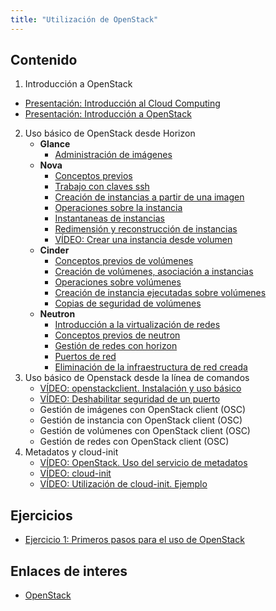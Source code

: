 ```yaml
---
title: "Utilización de OpenStack"
---
```


## Contenido

1. Introducción a OpenStack
* [Presentación: Introducción al Cloud Computing](http://iesgn.github.io/emergya/curso/u1/presentacion)
* [Presentación: Introducción a OpenStack](http://iesgn.github.io/emergya/curso/u1/presentacion_openstack)
2. Uso básico de OpenStack desde Horizon
    * **Glance**
        * [Administración de imágenes](http://iesgn.github.io/emergya/curso/u3/imagenes)
    * **Nova**
        * [Conceptos previos](http://iesgn.github.io/emergya/curso/u3/conceptos_previos)
        * [Trabajo con claves ssh](http://iesgn.github.io/emergya/curso/u3/claves_ssh)
        * [Creación de instancias a partir de una imagen](http://iesgn.github.io/emergya/curso/u3/instancias1)
        * [Operaciones sobre la instancia](http://iesgn.github.io/emergya/curso/u3/operaciones)
        * [Instantaneas de instancias](http://iesgn.github.io/emergya/curso/u3/instantaneas)
        * [Redimensión y reconstrucción de instancias](http://iesgn.github.io/emergya/curso/u3/redimension)
        * [VÍDEO: Crear una instancia desde volumen](https://youtu.be/4rgZM06BSrI)
    * **Cinder**
        * [Conceptos previos de volúmenes](http://iesgn.github.io/emergya/curso/u4/conceptos_previos)
        * [Creación de volúmenes, asociación a instancias](http://iesgn.github.io/emergya/curso/u4/volumen)
        * [Operaciones sobre volúmenes](http://iesgn.github.io/emergya/curso/u4/operaciones)
        * [Creación de instancia ejecutadas sobre volúmenes](http://iesgn.github.io/emergya/curso/u4/instancias_volumen)
        * [Copias de seguridad de volúmenes](http://iesgn.github.io/emergya/curso/u4/backup)
    * **Neutron**
        * [Introducción a la virtualización de redes](http://iesgn.github.io/emergya/curso/u5/intro)
        * [Conceptos previos de neutron](http://iesgn.github.io/emergya/curso/u5/conceptos_previos)
        * [Gestión de redes con horizon](http://iesgn.github.io/emergya/curso/u5/neutron)
        * [Puertos de red](http://iesgn.github.io/emergya/curso/u5/puertos)
        * [Eliminación de la infraestructura de red creada](http://iesgn.github.io/emergya/curso/u5/borrar)
3. Uso básico de Openstack desde la línea de comandos
    * [VÍDEO: openstackclient. Instalación y uso básico](https://youtu.be/qjvWtvgo8FU)
    * [VÍDEO: Deshabilitar seguridad de un puerto](https://youtu.be/jqfILWzHrS0)
    * Gestión de imágenes con OpenStack client (OSC)
    * Gestión de instancia con OpenStack client (OSC)
    * Gestión de volúmenes con OpenStack client (OSC)
    * Gestión de redes con OpenStack client (OSC)
4. Metadatos y cloud-init
    * [VÍDEO: OpenStack. Uso del servicio de metadatos](https://youtu.be/8xLF28rKNI0)
    * [VÍDEO: cloud-init](https://youtu.be/YIhlg_cGrYQ)
    * [VÍDEO: Utilización de cloud-init. Ejemplo](https://youtu.be/eWbAg4fenVo)

## Ejercicios

* [Ejercicio 1: Primeros pasos para el uso de OpenStack](ejercicio1.html)

## Enlaces de interes

* [OpenStack](https://www.openstack.org/)
